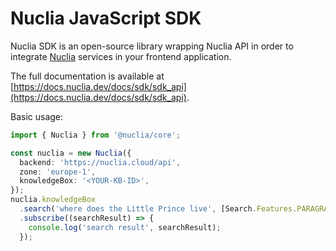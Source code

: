 # Nuclia JavaScript SDK

Nuclia SDK is an open-source library wrapping Nuclia API in order to integrate [Nuclia](https://nuclia.com) services in your frontend application.

The full documentation is available at [https://docs.nuclia.dev/docs/sdk/sdk_api](https://docs.nuclia.dev/docs/sdk/sdk_api).

Basic usage:

```ts
import { Nuclia } from '@nuclia/core';

const nuclia = new Nuclia({
  backend: 'https://nuclia.cloud/api',
  zone: 'europe-1',
  knowledgeBox: '<YOUR-KB-ID>',
});
nuclia.knowledgeBox
  .search('where does the Little Prince live', [Search.Features.PARAGRAPH])
  .subscribe((searchResult) => {
    console.log('search result', searchResult);
  });
```
